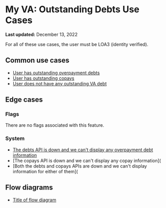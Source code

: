# My VA: Outstanding Debts Use Cases

**Last updated:** December 13, 2022

For all of these use cases, the user must be LOA3 (identity verified).

## Common use cases
- [User has outstanding overpayment debts](Link)
- [User has outstanding copays](Link)
- [User does not have any outstanding VA debt](Link)

## Edge cases

### Flags
There are no flags associated with this feature.

### System
- [The debts API is down and we can't display any overpayment debt information](Link)
- [The copays API is down and we can't display any copay information](
- [Both the debts and copays APIs are down and we can't display information for either of them](

## Flow diagrams
- [Title of flow diagram](Link)
